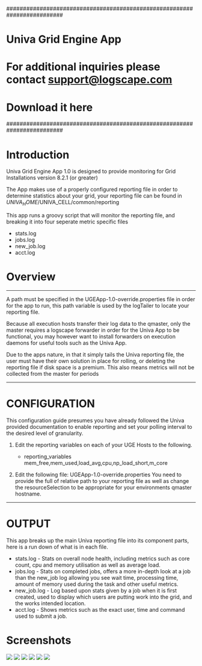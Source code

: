 #########################################################################
# Univa Grid Engine App
# For additional inquiries please contact support@logscape.com
# Download it here
#########################################################################

# Introduction
Univa Grid Engine App 1.0 is designed to provide monitoring for Grid Installations version 8.2.1 (or greater)

The App makes use of a properly configured reporting file in order to determine statistics about your grid, your reporting file can be found in $UNIVA_HOME/$UNIVA_CELL/common/reporting

This app runs a groovy script that will monitor the reporting file, and breaking it into four seperate metric specific files

- stats.log
- jobs.log
- new_job.log
- acct.log

# Overview 
-----------------------------------------------------------------------
A path must be specified in the UGEApp-1.0-override.properties file in order for the app to run, this path variable is used by the logTailer to locate your reporting file.

Because all execution hosts transfer their log data to the qmaster, only the master requires a logscape forwarder in order for the Univa App to be functional, you may however want to install forwarders on execution daemons for useful tools such as the Univa App.

Due to the apps nature, in that it simply tails the Univa reporting file, the user must have their own solution in place for rolling, or deleting the reporting file if disk space is a premium. This also means metrics will not be collected from the master for periods 

-----------------------------------------------------------------------

# CONFIGURATION

This configuration guide presumes you have already followed the Univa provided documentation to enable reporting and set your polling interval to the desired level of granularity.

1. Edit the reporting variables on each of your UGE Hosts to the following.
    * reporting_variables mem_free,mem_used,load_avg,cpu,np_load_short,m_core
    
2. Edit the following file: UGEApp-1.0-override.properties
	You need to provide the full of relative path to your reporting file as well as change the resourceSelection to be appropriate for your environments qmaster hostname.


------------------------------------------------------------------------

# OUTPUT

This app breaks up the main Univa reporting file into its component parts, here is a run down of what is in each file.

- stats.log - Stats on overall node health, including metrics such as core count, cpu and memory utilisation as well as average load. 
- jobs.log - Stats on completed jobs, offers a more in-depth look at a job than the new_job log allowing you see wait time, processing time, amount of memory used during the task and other useful metrics.
- new_job.log - Log based upon stats given by a job when it is first created, used to display which users are putting work into the grid, and the works intended location.
- acct.log - Shows metrics such as the exact user, time and command used to submit a job. 

# Screenshots 

 ![](Assets/screenjabs/all_jobs.png)
 ![](Assets/screenjabs/finished_jobs.png)
 ![](Assets/screenjabs/grid_activity.png)
 ![](Assets/screenjabs/home.png)
 ![](Assets/screenjabs/node_metrics.png)
 ![](Assets/screenjabs/util.png)

